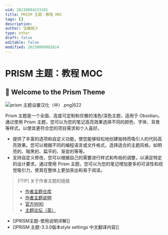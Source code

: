 ```yaml
---
uid: 20230804233101
title: PRISM 主题：教程 MOC
tags: []
description: 
author: 宝藏斌少
type: other
draft: false
editable: false
modified: 20230809092824
---
```


# PRISM 主题：教程 MOC

## 👋 Welcome to the Prism Theme

![prism 主题设置汉化（中）.png|622](https://cdn.pkmer.cn/images/prism%20%E4%B8%BB%E9%A2%98%E8%AE%BE%E7%BD%AE%E6%B1%89%E5%8C%96%EF%BC%88%E4%B8%AD%EF%BC%89.png!pkmer)

Prism 主题是一个全面、高度可定制和优雅的浅色/深色主题，适用于 Obsidian。通过使用 Prism 主题，您可以为您的笔记高亮效果选择不同的颜色、字体、背景等样式，以使其更符合您的项目需求和个人喜好。

- 提供了丰富的选项和自定义功能，使您能够轻松地创建独特而吸引人的代码高亮效果。您可以根据不同的编程语言或文件格式，选择适合的主题风格，如明亮的、暗黑的、扁平的、渐变的等等。
- 支持自定义修改，您可以根据自己的需要进行样式和布局的调整，以满足特定的设计要求。通过使用 Prism 主题，您可以为您的笔记增加更多的可读性和视觉吸引力，使其在整体上更加突出和易于阅读。

> [!TIP] 关于作者主题的链接
>- [作者主题仓库](https://github.com/damiankorcz/Prism-Theme)
>- [作者主题说明](https://github.com/damiankorcz/Prism-Theme#readme)
>- [官方WIKI](https://github.com/damiankorcz/Prism-Theme/wiki)
>- [主题论坛（英）](https://forum.obsidian.md/t/theme-prism/36493)

- [[PRISM主题-使用说明详解]]
- [[PRISM 主题-3.3.0版本style settings 中文翻译内容]]